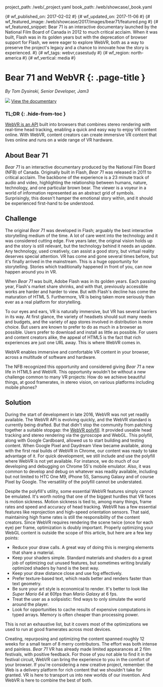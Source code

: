 project_path: /web/_project.yaml book_path: /web/showcase/_book.yaml

{# wf_published_on: 2017-02-02 #} {# wf_updated_on: 2017-11-06 #} {# wf_featured_image: /web/showcase/2017/images/bear71/featured.png #} {# wf_featured_snippet: <emphasis>Bear 71</emphasis> is an interactive documentary launched by the National Film Board of Canada in 2012 to much critical acclaim. When it was built, Flash was in its golden years but with the deprecation of browser support for Flash, we were eager to explore WebVR, both as a way to preserve the project's legacy and a chance to innovate how the story is experienced. #} {# wf_tags: webvr,casestudy #} {# wf_region: north-america #} {# wf_vertical: media #}

# Bear 71 and WebVR {: .page-title }

*By Tom Dysinski, Senior Developer, Jam3*

<img src="/web/showcase/2017/images/bear71/featured.png" class="attempt-right" />

<a class="button button-primary" href="https://bear71vr.nfb.ca/">
  View the documentary
</a>

### TL;DR {: .hide-from-toc }

[WebVR is an API](/web/fundamentals/vr/) built into browsers that combines stereo rendering with real-time head tracking, enabling a quick and easy way to enjoy VR content online. With WebVR, content creators can create immersive VR content that lives online and runs on a wide range of VR hardware.

## About Bear 71

*Bear 71* is an interactive documentary produced by the National Film Board (NFB) of Canada. Originally built in Flash, *Bear 71* was released in 2011 to critical acclaim. The backbone of the experience is a 23 minute track of audio and video, highlighting the relationship between humans, nature, technology, and one particular brown bear. The viewer is a voyeur in a world of information represented as an abstract grid of symbols. Surprisingly, this doesn't hamper the emotional story within, and it should be experienced first-hand to be understood.

## Challenge

The original *Bear 71* was developed in Flash; arguably the best interactive storytelling medium of the time. A lot of care went into the technology and it was considered cutting edge. Five years later, the original vision holds up and the story is still relevant, but the technology behind it needs an update. Any technology, used creatively, can assist a good story, but virtual reality deserves special attention. VR has come and gone several times before, but it's finally arrived in the mainstream. This is a huge opportunity for storytelling. Stories which traditionally happened in front of you, can now happen around you in VR.

When *Bear 71* was built, Adobe Flash was in its golden years. Each passing year, Flash's market share shrinks, and with that, previously accessible works are harder and harder to view. But with Flash's decline has come the maturation of HTML 5. Furthermore, VR is being taken more seriously than ever as a real platform for storytelling.

To our eyes and ears, VR is naturally immersive, but VR has several barriers in its way. At first glance, the variety of headsets should suit many needs and budgets, and the variety of app stores involved in distribution is more choice. But users are known to prefer to do as much in a browser as possible. Users prefer to download and install as little as possible. For users and content creators alike, the appeal of HTML5 is the fact that rich experiences are just one URL away. This is where WebVR comes in.

WebVR enables immersive and comfortable VR content in your browser, across a multitude of software and hardware.

The NFB recognized this opportunity and considered giving *Bear 71* a new life in HTML5 and WebVR. This opportunity wouldn't be without a new challenge common to many VR projects: How do we achieve beautiful things, at good framerates, in stereo vision, on various platforms including mobile phones?

## Solution

During the start of development in late 2016, WebVR was not yet readily available. The WebVR API is evolving quickly, and the WebVR standard is currently being drafted. But that didn't stop the community from patching together a suitable stopgap: the [WebVR polyfill](https://github.com/googlevr/webvr-polyfill). It provided useable head tracking and stereo rendering via the gyroscope and WebGL. This polyfill, along with Google Cardboard, allowed us to start building and testing content. When Google Pixel and Daydream View became available, along with the first real builds of WebVR in Chrome, our content was ready to take advantage of it. For quick development, we still include and use the polyfill where WebVR is not yet available. For instance, we do much of our developing and debugging on Chrome 55's mobile emulator. Also, it was common to develop and debug on whatever was readily available, including but not limited to HTC One M9, iPhone 5S, Samsung Galaxy and of course Pixel by Google. The versatility of the polyfill cannot be understated.

Despite the polyfill's utility, some essential WebVR features simply cannot be emulated. It's worth noting that one of the biggest hurdles that VR faces is motion sickness. Motion sickness is tied to, among many things, frame rates and speed and accuracy of head tracking. WebVR has a few essential features like reprojection and high-speed orientation sensors. That said, maintaining high frame rates is still the responsibility of the content creators. Since WebVR requires rendering the scene twice (once for each eye) per frame, optimization is doubly important. Properly optimizing your WebGL content is outside the scope of this article, but here are a few key points:

- Reduce your draw calls. A great way of doing this is merging elements that share a material.
- Keep your shaders simple. Standard materials and shaders do a great job of optimizing out unused features, but sometimes writing brutally optimized shaders by hand is the best way.
- Keep your draw distance close and use fog effectively.
- Prefer texture-based text, which reads better and renders faster than text geometry.
- Be sure your art style is economical to render. It's better to look like *Super Mario 64* at 60fps than *Mario Galaxy* at 6 fps.
- Treat the user as a solipsistic: find ways to only simulate the world around the player.
- Look for opportunities to cache results of expensive computations in typed arrays. Memory is often cheaper than processing power.

This is not an exhaustive list, but it covers most of the optimizations we used to run at good framerates across most devices.

Creating, repurposing and optimizing the content spanned roughly 12 weeks for a small team of 8 merry contributors. The effort was both intense and painless. *Bear 71* VR has already made limited appearances at 2 film festivals, with positive feedback. For those of you not able to find it in the festival circuit, WebVR can bring the experience to you in the comfort of your browser. If you're considering a new creative project, remember: the Web is a delivery platform for rich content that we shouldn't take for granted. VR is here to transport us into new worlds of our invention. And WebVR is here to combine the best of both.